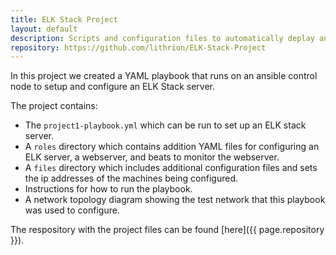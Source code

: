 ```yaml
---
title: ELK Stack Project
layout: default
description: Scripts and configuration files to automatically deplay an ELK Stack onto a vritual network
repository: https://github.com/lithrion/ELK-Stack-Project
---
```



In this project we created a YAML playbook that runs on an ansible control node to setup and configure an ELK Stack server.

The project contains:
- The `project1-playbook.yml` which can be run to set up an ELK stack server.
- A `roles` directory which contains addition YAML files for configuring an ELK server, a webserver, and beats to monitor the webserver.
- A `files` directory which includes additional configuration files and sets the ip addresses of the machines being configured.
- Instructions for how to run the playbook.
- A network topology diagram showing the test network that this playbook was used to configure.

The respository with the project files can be found [here]({{ page.repository }}).
